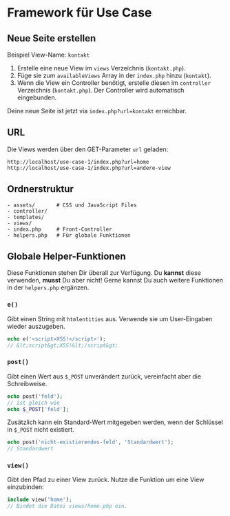 # Framework für Use Case

## Neue Seite erstellen

Beispiel View-Name: `kontakt`

1. Erstelle eine neue View im `views` Verzeichnis (`kontakt.php`). 
2. Füge sie zum `availableViews` Array in der `index.php` hinzu (`kontakt`).
3. Wenn die View ein Controller benötigt, erstelle diesen im `controller` Verzeichnis (`kontakt.php`). Der Controller wird automatisch eingebunden.

Deine neue Seite ist jetzt via `index.php?url=kontakt` erreichbar.

## URL

Die Views werden über den GET-Parameter `url` geladen:

```
http://localhost/use-case-1/index.php?url=home
http://localhost/use-case-1/index.php?url=andere-view
```

## Ordnerstruktur

```
- assets/       # CSS und JavaScript Files
- controller/
- templates/
- views/
- index.php     # Front-Controller
- helpers.php   # Für globale Funktionen
```

## Globale Helper-Funktionen

Diese Funktionen stehen Dir überall zur Verfügung. Du __kannst__ diese verwenden, __musst__ Du aber nicht! Gerne kannst Du auch weitere Funktionen in der `helpers.php` ergänzen.

### `e()`

Gibt einen String mit `htmlentities` aus. Verwende sie um User-Eingaben wieder auszugeben.

```php
echo e('<script>XSS!</script>');
// &lt;script&gt;XSS!&lt;/script&gt;
```

### `post()`

Gibt einen Wert aus `$_POST` unverändert zurück, vereinfacht aber die Schreibweise.

```php
echo post('feld');
// ist gleich wie
echo $_POST['feld'];
```

Zusätzlich kann ein Standard-Wert mitgegeben werden, wenn der Schlüssel in `$_POST` nicht existiert.

```php
echo post('nicht-existierendes-feld', 'Standardwert');
// Standardwert
```

### `view()`

Gibt den Pfad zu einer View zurück. Nutze die Funktion um eine View einzubinden:

```php
include view('home');
// Bindet die Datei views/home.php ein.
```

